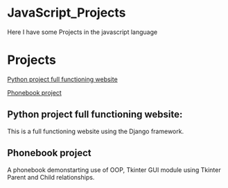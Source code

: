# JavaScript_Projects
 
 Here I have some Projects in the javascript language
 
 # Projects
 
 
[Python project full functioning website](https://github.com/cindy123jl/Python_Projects/tree/main/DjangoCheckbookProject)

[Phonebook project](https://github.com/cindy123jl/Python_Projects/blob/main/phonebook_main.py)

## Python project full functioning website:

This is a full functioning website using the Django framework. 

## Phonebook project

A phonebook demonstarting use of OOP, Tkinter GUI module using Tkinter Parent and Child relationships.
